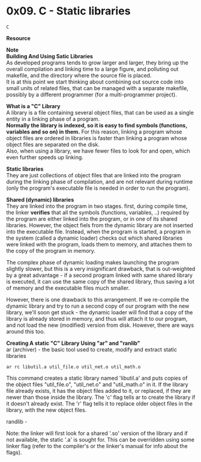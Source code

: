 # 0x09. C - Static libraries
`C`

**Resource**  

**Note**  
**Building And Using Satic Libraries**  
As developed programs tends to grow larger and larger, they bring up the overall compilation and linking time to a large figure, and polluting out makefile, and the directory where the source file is placed.  
It is at this point we start thinking about combining out source code into small units of related files, that can be managed with a separate makefile, possibly by a different programmer (for a multi-programmer project).

**What is a "C" Library**  
A library is a file containing several object files, that can be used as a single entity in a linking phase of a program.  
**Normally the library is indexed, so it is easy to find symbols (functions, variables and so on) in them.** For this reason, linking a program whose object files are ordered in libraries is faster than linking a program whose object files are separated on the disk.  
Also, when using a library, we have fewer files to look for and open, which even further speeds up linking.

**Static libraries**  
They are just  collections of object files that are linked into the program during the linking phase of compilation, and are not relevant during runtime (only the program's executable file is needed in order to run the program).

**Shared (dynamic) libraries**  
They are linked into the program in two stages. first, during compile time, the linker **verifies** that all the symbols (functions, variables, ..) required by the program are either linked into the program, or in one of its shared libraries. However, the object fiels from the dynamic library are not inserted into the executable file. Instead, when the program is started, a program in the system (called a dynamic loader) checks out which shared libraries were linked with the program, loads them to memory, and attaches them to the copy of the program in memory.

The complex phase of dynamic loading makes launching the program slightly slower, but this is a very insignificant drawback, that is out-weighted by a great advantage - if a second program linked with same shared library is executed, it can use the same copy of the shared library, thus saving a lot of memory and the executable files much smaller.

However, there is one drawback to this arrangement. If we re-compile the dynamic library and try to run a second copy of our program with the new library, we'll soon get stuck - the dynamic loader will find that a copy of the library is already stored in memory, and thus will attach it to our program, and not load the new (modified) version from disk. However, there are ways around this too.

**Creating A static "C" Library Using "ar" and "ranlib"**  
ar (archiver) - the basic tool used to create, modify and extract static libraries
```
ar rc libutil.a util_file.o util_net.o util_math.o
```
This command creates a static library named 'libutil.a' and puts copies of the object files "util_file.o", "util_net.o" and "util_math.o" in it. If the library file already exists, it has the object files added to it, or replaced, if they are newer than those inside the library. The 'c' flag tells ar to create the library if it doesn't already exist. The 'r' flag tells it to replace older object files in the library, with the new object files.

randlib -

Note: the linker will first look for a shared '.so' version of the library and if not available, the static '.a' is sought for. This can be overridden using some linker flag (refer to the compiler's or the linker's manual for info about the flags).

